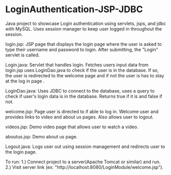 # LoginAuthentication-JSP-JDBC

Java project to showcase Login authentication using servlets, jsps, and jdbc with MySQL. Uses session manager to keep user logged in throughout the session.

login.jsp: JSP page that displays the login page where the user is asked to type their username and password to login. After submitting, the "Login" servlet is called.

Login.java: Servlet that handles login. Fetches users input data from login.jsp uses LoginDao.java to check if the user is in the database. If so, the user is redirected to the welcome page and if not the user is has to stay at the log in page .

LoginDao.java: Uses JDBC to connect to the database, uses a query to check if user's login data is in the database. Returns true if it is and false if not.

welcome.jsp: Page user is directed to if able to log in. Welcome user and provides links to video and about us pages. Also allows user to logout.

videos.jsp: Demo video page that allows user to watch a video.

aboutus.jsp: Demo about us page.

Logout.java: Logs user out using session management and redirects user to the login page.

To run: 
1.) Connect project to a server(Apache Tomcat or similar) and run.  
2.) Visit server link (ex: "http://localhost:8080/LoginModule/welcome.jsp").
